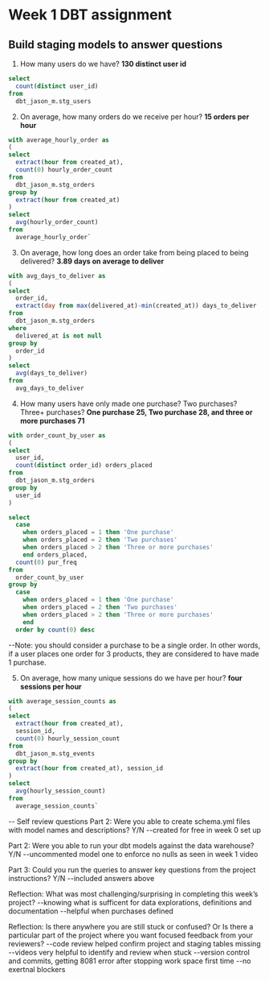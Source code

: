 # Week 1 DBT assignment
## Build staging models to answer questions


1. How many users do we have? **130 distinct user id**
~~~~sql
select 
  count(distinct user_id) 
from 
  dbt_jason_m.stg_users
~~~~

2. On average, how many orders do we receive per hour? **15 orders per hour**
~~~~sql
with average_hourly_order as
( 
select 
  extract(hour from created_at),
  count(0) hourly_order_count 
from 
  dbt_jason_m.stg_orders 
group by 
  extract(hour from created_at)
) 
select 
  avg(hourly_order_count) 
from 
  average_hourly_order`
~~~~

3. On average, how long does an order take from being placed to being delivered? **3.89 days on average to deliver**
~~~~sql
with avg_days_to_deliver as 
(
select 
  order_id, 
  extract(day from max(delivered_at)-min(created_at)) days_to_deliver 
from 
  dbt_jason_m.stg_orders 
where 
  delivered_at is not null
group by 
  order_id
)
select 
  avg(days_to_deliver) 
from 
  avg_days_to_deliver
~~~~


4. How many users have only made one purchase? Two purchases? Three+ purchases? **One purchase 25, Two purchase 28, and three or more purchases 71**
~~~~sql
with order_count_by_user as 
(
select 
  user_id, 
  count(distinct order_id) orders_placed
from 
  dbt_jason_m.stg_orders 
group by 
  user_id
)

select
  case 
    when orders_placed = 1 then 'One purchase'
    when orders_placed = 2 then 'Two purchases'
    when orders_placed > 2 then 'Three or more purchases'
    end orders_placed,
  count(0) pur_freq 
from 
  order_count_by_user
group by 
  case 
    when orders_placed = 1 then 'One purchase'
    when orders_placed = 2 then 'Two purchases'
    when orders_placed > 2 then 'Three or more purchases'
    end
  order by count(0) desc
~~~~

--Note: you should consider a purchase to be a single order. In other words, if a user places one order for 3 products, they are considered to have made 1 purchase.

5. On average, how many unique sessions do we have per hour? **four sessions per hour**

~~~~sql
with average_session_counts as 
(
select 
  extract(hour from created_at),
  session_id, 
  count(0) hourly_session_count 
from 
  dbt_jason_m.stg_events 
group by 
  extract(hour from created_at), session_id
)
select 
  avg(hourly_session_count)
from 
  average_session_counts`
~~~~


-- Self review questions
Part 2: Were you able to create schema.yml files with model names and descriptions? Y/N
    --created for free in week 0 set up

Part 2: Were you able to run your dbt models against the data warehouse? Y/N
    --uncommented model one to enforce no nulls as seen in week 1 video

Part 3: Could you run the queries to answer key questions from the project instructions? Y/N
    --included answers above

Reflection: What was most challenging/surprising in completing this week’s project?
    --knowing what is sufficent for data explorations, definitions and documentation
    --helpful when purchases defined

Reflection: Is there anywhere you are still stuck or confused? Or Is there a particular part of the project where you want focused feedback from your reviewers?
    --code review helped confirm project and staging tables missing
    --videos very helpful to identify and review when stuck
    --version control and commits, getting 8081 error after stopping work space first time
    --no exertnal blockers
